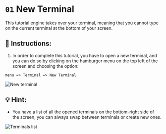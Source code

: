 # `01` New Terminal

This tutorial engine takes over your terminal, meaning that you cannot type on the current terminal at the bottom of your screen.

## 📝 Instructions:

1. In order to complete this tutorial, you have to open a new terminal, and you can do so by clicking on the hamburger menu on the top left of the screen and choosing the option:

```text
menu => Terminal => New Terminal
```

![New terminal](../../assets/new-terminal.png)

## 💡 Hint:

+ You have a list of all the opened terminals on the bottom-right side of the screen, you can always swap between terminals or create new ones.

![Terminals list](../../assets/terminal.gif)
